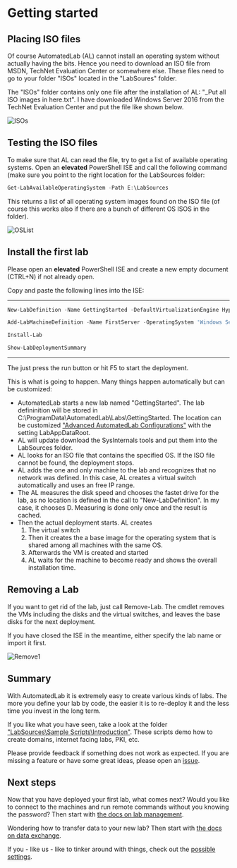 # Getting started

## Placing ISO files
Of course AutomatedLab (AL) cannot install an operating system without actually having the bits. Hence you need to download an ISO file from MSDN, TechNet Evaluation Center or somewhere else. These files need to go to your folder "ISOs" located in the "LabSoures" folder.

The "ISOs" folder contains only one file after the installation of AL: "_Put all ISO images in here.txt". I have downloaded Windows Server 2016 from the TechNet Evaluation Center and put the file like shown below.

![ISOs](https://cloud.githubusercontent.com/assets/11280760/19439031/e13ab3a0-947c-11e6-9148-39f25078629a.png)

## Testing the ISO files
To make sure that AL can read the file, try to get a list of available operating systems. Open an **elevated** PowerShell ISE and call the following command (make sure you point to the right location for the LabSources folder:

``` powershell
Get-LabAvailableOperatingSystem -Path E:\LabSources
```

This returns a list of all operating system images found on the ISO file (of course this works also if there are a bunch of different OS ISOS in the folder).

![OSList](https://cloud.githubusercontent.com/assets/11280760/19439375/227bebee-947e-11e6-97fc-b402e91c91a3.png)

## Install the first lab
Please open an **elevated** PowerShell ISE and create a new empty document (CTRL+N) if not already open.

Copy and paste the following lines into the ISE:

***
``` powershell
New-LabDefinition -Name GettingStarted -DefaultVirtualizationEngine HyperV

Add-LabMachineDefinition -Name FirstServer -OperatingSystem 'Windows Server 2016 SERVERSTANDARD'

Install-Lab

Show-LabDeploymentSummary
```
***

The just press the run button or hit F5 to start the deployment.

This is what is going to happen. Many things happen automatically but can be customized:
* AutomatedLab starts a new lab named "GettingStarted". The lab defininition will be stored in C:\ProgramData\AutomatedLab\Labs\GettingStarted. The location can be customized ["Advanced AutomatedLab Configurations"](../Advanced/automatedlabconfig.md) with the setting LabAppDataRoot.
* AL will update download the SysInternals tools and put them into the LabSources folder.
* AL looks for an ISO file that contains the specified OS. If the ISO file cannot be found, the deployment stops.
* AL adds the one and only machine to the lab and recognizes that no network was defined. In this case, AL creates a virtual switch automatically and uses an free IP range.
* The AL measures the disk speed and chooses the fastet drive for the lab, as no location is defined in the call to "New-LabDefinition". In my case, it chooses D. Measuring is done only once and the result is cached.
* Then the actual deployment starts. AL creates  
    1. The virtual switch
    2. Then it creates the a base image for the operating system that is shared among all machines with the same OS.
    3. Afterwards the VM is created and started
    4. AL waits for the machine to become ready and shows the overall installation time.

## Removing a Lab
If you want to get rid of the lab, just call Remove-Lab. The cmdlet removes the VMs including the disks and the virtual switches, and leaves the base disks for the next deployment.

If you have closed the ISE in the meantime, either specify the lab name or import it first.

![Remove1](https://cloud.githubusercontent.com/assets/11280760/19446945/93a01a26-949b-11e6-9aeb-1fb2933033dd.png)

## Summary
With AutomatedLab it is extremely easy to create various kinds of labs. The more you define your lab by code, the easier it is to re-deploy it and the less time you invest in the long term.

If you like what you have seen, take a look at the folder ["LabSources\Sample Scripts\Introduction"](https://github.com/AutomatedLab/AutomatedLab/tree/master/LabSources/SampleScripts/Introduction). These scripts demo how to create domains, internet facing labs, PKI, etc.

Please provide feedback if something does not work as expected. If you are missing a feature or have some great ideas, please open an [issue](https://github.com/AutomatedLab/AutomatedLab/issues).

## Next steps

Now that you have deployed your first lab, what comes next? Would you like to connect to the machines and run remote commands without you knowing the password? Then start with [the docs on lab management](./invokelabcommand.md).

Wondering how to transfer data to your new lab? Then start with [the docs on data exchange](./exchangedata.md).

If you - like us - like to tinker around with things, check out the [possible settings](../Advanced/automatedlabconfig.md).
